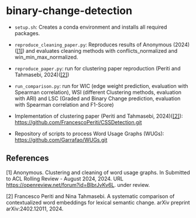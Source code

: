 # binary-change-detection


- `setup.sh`: Creates a conda environment and installs all required packages.
- `reproduce_cleaning_paper.py`: Reproduces results of Anonymous (2024) ([[1]](#1)) and evaluates cleaning methods with conflicts_normalized and win_min_max_normalized.
- `reproduce_paper.py`: run for clustering paper reproduction (Periti and Tahmasebi, 2024)([[2]](#2))
- `run_comparison.py`: run for WIC (edge weight prediction, evaluation with Spearman correlation), WSI (different Clustering methods, evaluation with ARI) and LSC (Graded and Binary Change prediction, evaluation with Spearman correlation and F1-Score)


- Implementation of clustering paper (Periti and Tahmasebi, 2024)([[2]](#2)): https://github.com/FrancescoPeriti/CSSDetection.git
- Repository of scripts to process Word Usage Graphs (WUGs): https://github.com/Garrafao/WUGs.git

## References
<a id="1">[1]</a>
Anonymous. Clustering and cleaning of word usage graphs. In Submitted to ACL
Rolling Review - August 2024, 2024. URL https://openreview.net/forum?id=BlbrJvKv6L. under review.

<a id="2">[2]</a>
Francesco Periti and Nina Tahmasebi. A systematic comparison of contextualized
word embeddings for lexical semantic change. arXiv preprint arXiv:2402.12011,
2024.
